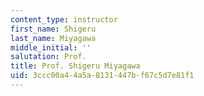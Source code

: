 ```yaml
---
content_type: instructor
first_name: Shigeru
last_name: Miyagawa
middle_initial: ''
salutation: Prof.
title: Prof. Shigeru Miyagawa
uid: 3ccc00a4-4a5a-8131-447b-f67c5d7e81f1
---
```

